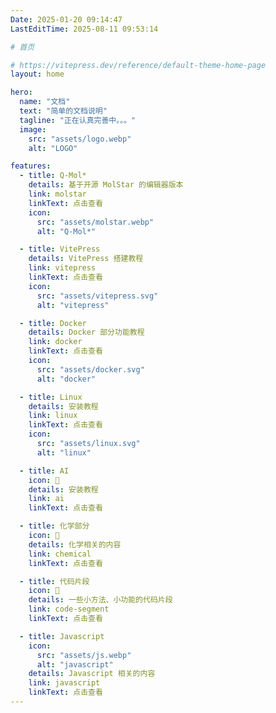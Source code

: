 ```yaml
---
Date: 2025-01-20 09:14:47
LastEditTime: 2025-08-11 09:53:14

# 首页

# https://vitepress.dev/reference/default-theme-home-page
layout: home

hero:
  name: "文档"
  text: "简单的文档说明"
  tagline: "正在认真完善中。。。"
  image:
    src: "assets/logo.webp"
    alt: "LOGO"

features:
  - title: Q-Mol*
    details: 基于开源 MolStar 的编辑器版本
    link: molstar
    linkText: 点击查看
    icon:
      src: "assets/molstar.webp"
      alt: "Q-Mol*"

  - title: VitePress
    details: VitePress 搭建教程
    link: vitepress
    linkText: 点击查看
    icon:
      src: "assets/vitepress.svg"
      alt: "vitepress"

  - title: Docker
    details: Docker 部分功能教程
    link: docker
    linkText: 点击查看
    icon:
      src: "assets/docker.svg"
      alt: "docker"

  - title: Linux
    details: 安装教程
    link: linux
    linkText: 点击查看
    icon:
      src: "assets/linux.svg"
      alt: "linux"

  - title: AI
    icon: 📝
    details: 安装教程
    link: ai
    linkText: 点击查看

  - title: 化学部分
    icon: 🧪
    details: 化学相关的内容
    link: chemical
    linkText: 点击查看

  - title: 代码片段
    icon: 📝
    details: 一些小方法、小功能的代码片段
    link: code-segment
    linkText: 点击查看

  - title: Javascript
    icon:
      src: "assets/js.webp"
      alt: "javascript"
    details: Javascript 相关的内容
    link: javascript
    linkText: 点击查看
---
```


<ClientOnly>
  <Confetti />
</ClientOnly>

<Article />
